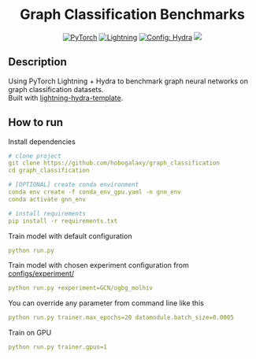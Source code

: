 <div align="center">

# Graph Classification Benchmarks

<a href="https://pytorch.org/get-started/locally/"><img alt="PyTorch" src="https://img.shields.io/badge/PyTorch-orange?logo=pytorch"></a>
<a href="https://pytorchlightning.ai/"><img alt="Lightning" src="https://img.shields.io/badge/-Lightning-blueviolet"></a>
<a href="https://hydra.cc/"><img alt="Config: Hydra" src="https://img.shields.io/badge/Config-Hydra-blue"></a>
[![](https://shields.io/badge/-Lightning--Hydra--Template-017F2F?style=flat&logo=github&labelColor=303030)](https://github.com/hobogalaxy/lightning-hydra-template)

</div>

## Description
Using PyTorch Lightning + Hydra to benchmark graph neural networks on graph classification datasets.<br>
Built with [lightning-hydra-template](https://github.com/hobogalaxy/lightning-hydra-template).
<!--
The following datasets have implemented [datamodules](src/pl_datamodules) and [lightning models](src/pl_models):
- Image classification from graphs of superpixels (MNIST, FashionMNIST, CIFAR10)
- [Open Graph Benchmarks](https://ogb.stanford.edu/docs/graphprop/): graph property prediction (ogbg-molhiv, ogbg-molpcba, ogbg-ppa) -->

## How to run
Install dependencies
```yaml
# clone project
git clone https://github.com/hobogalaxy/graph_classification
cd graph_classification

# [OPTIONAL] create conda environment
conda env create -f conda_env_gpu.yaml -n gnn_env
conda activate gnn_env

# install requirements
pip install -r requirements.txt
```

Train model with default configuration
```yaml
python run.py
```

Train model with chosen experiment configuration from [configs/experiment/](configs/experiment/)
```yaml
python run.py +experiment=GCN/ogbg_molhiv
```

You can override any parameter from command line like this
```yaml
python run.py trainer.max_epochs=20 datamodule.batch_size=0.0005
```

Train on GPU
```yaml
python run.py trainer.gpus=1
```
<br>
